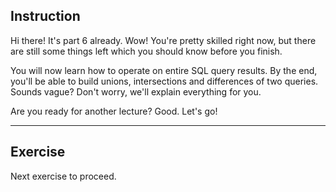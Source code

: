 ## Instruction
Hi there! It's part 6 already. Wow! You're pretty skilled right now, but there are still some things left which you should know before you finish.

You will now learn how to operate on entire SQL query results. By the end, you'll be able to build unions, intersections and differences of two queries. Sounds vague? Don't worry, we'll explain everything for you.

Are you ready for another lecture? Good. Let's go!

---
## Exercise
Next exercise to proceed.